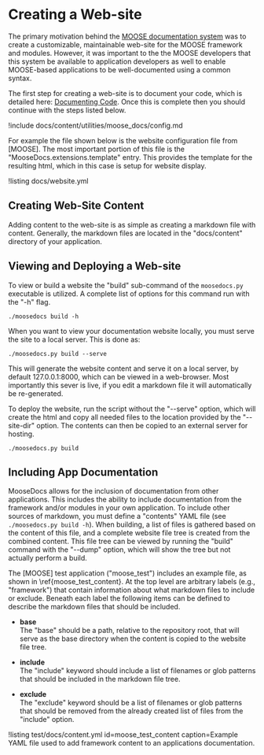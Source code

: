 # Creating a Web-site

The primary motivation behind the [MOOSE documentation system](utilities/moose_docs/index.md) was
to create a customizable, maintainable web-site for the MOOSE framework and modules. However, it was
important to the the MOOSE developers that this system be available to application developers as
well to enable MOOSE-based applications to be well-documented using a common syntax.

The first step for creating a web-site is to document your code, which is detailed here:
[Documenting Code](utilities/moose_docs/code.md). Once this is complete then you should continue with the steps listed below.

!include docs/content/utilities/moose_docs/config.md

For example the file shown below is the website configuration file from [MOOSE]. The most important
portion of this file is the "MooseDocs.extensions.template" entry. This provides the template for
the resulting html, which in this case is setup for website display.

!listing docs/website.yml

## Creating Web-Site Content
Adding content to the web-site is as simple as creating a markdown file with content. Generally,  the markdown files are located in the "docs/content" directory of your application.

## Viewing and Deploying a Web-site
To view or build a website the "build" sub-command of the `moosedocs.py` executable is utilized.
A complete list of options for this command run with the "-h" flag.
```text
./moosedocs build -h
```

When you want to view your documentation website locally, you must serve the site to a local
server. This is done as:
```text
./moosedocs.py build --serve
```

This will generate the website content and serve it on a local server, by default 127.0.0.1:8000,
which can be viewed in a web-browser. Most importantly this sever is live, if you edit a markdown
file it will automatically be re-generated.

To deploy the website, run the script without the "--serve" option, which will create the html and
copy all needed files to the location provided by the "--site-dir" option. The contents can then be
copied to an external server for hosting.

```text
./moosedocs.py build
```

## Including App Documentation
MooseDocs allows for the inclusion of documentation from other applications. This includes the
ability to include documentation from the framework and/or modules in your own application.
To include other sources of markdown, you must define a "contents" YAML file
(see `./moosedocs.py build -h`). When building, a list of files is gathered based on the content
of this file, and a complete website file tree is created from the combined content. This file
tree can be viewed by running the "build" command with the "--dump" option, which will show the
tree but not actually perform a build.

The [MOOSE] test application ("moose_test") includes an example file, as shown in
\ref{moose_test_content}. At the top level are arbitrary labels (e.g., "framework") that contain
information about what markdown files to include or exclude. Beneath each label the following
items can be defined to describe the markdown files that should be included.

* **base**<br>
The "base" should be a path, relative to the repository root, that will serve as the base directory
when the content is copied to the website file tree.

* **include**<br>
The "include" keyword should include a list of filenames or glob patterns that should be
included in the markdown file tree.

* **exclude**<br>
The "exclude" keyword should be a list of filenames or glob patterns that should be
removed from the already created list of files from the "include" option.

!listing test/docs/content.yml id=moose_test_content caption=Example YAML file used to add framework content to an applications documentation.
